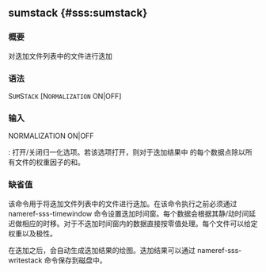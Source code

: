 ## sumstack {#sss:sumstack}

### 概要

对迭加文件列表中的文件进行迭加

### 语法

S`UM`S`TACK` \[N`ORMALIZATION` ON|OFF\]

### 输入

NORMALIZATION ON|OFF

:   打开/关闭归一化选项。若该选项打开，则对于迭加结果中
    的每个数据点除以所有文件的权重因子的和。

### 缺省值

该命令用于将迭加文件列表中的文件进行迭加。在该命令执行之前必须通过
nameref-sss-timewindow
命令设置迭加时间窗。每个数据会根据其静/动时间延迟做相应的时移。对于不迭加时间窗内的数据直接按零值处理。每个文件可以给定权重以及极性。

在迭加之后，会自动生成迭加结果的绘图。迭加结果可以通过
nameref-sss-writestack 命令保存到磁盘中。
